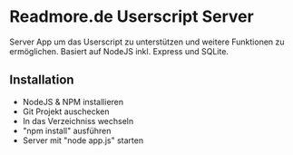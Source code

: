 # Readmore.de Userscript Server

Server App um das Userscript zu unterstützen und weitere Funktionen zu ermöglichen.
Basiert auf NodeJS inkl. Express und SQLite.

## Installation

 * NodeJS & NPM installieren
 * Git Projekt auschecken
 * In das Verzeichniss wechseln
 * "npm install" ausführen
 * Server mit "node app.js" starten